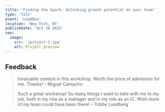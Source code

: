 ```yaml
---
title: 'Finding the Spark: Unlocking growth potential on your team'
type: 'Talk'
event: 'LeadDev'
location: 'New York, NY'
publishDate: 'Oct 16 2025'
seo:
  image:
    src: '/project-1.jpg'
    alt: Project preview
---
```


## Feedback

> Invaluable content in this workshop. Worth the price of admission for me. Thanks! – Miguel Camacho

> Such a great workshop! So many things I want to take with me to my job, both in my role as a manager and in my role as an IC. Wish more of my team could have been there! – Tobbe Lundberg
